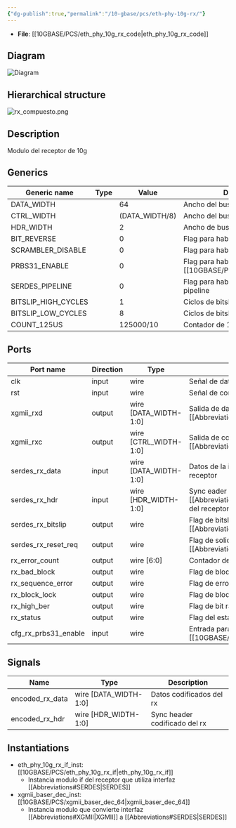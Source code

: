 ```yaml
---
{"dg-publish":true,"permalink":"/10-gbase/pcs/eth-phy-10g-rx/"}
---
```


- **File**: [[10GBASE/PCS/eth_phy_10g_rx_code\|eth_phy_10g_rx_code]]

## Diagram
![Diagram](eth_phy_10g_rx.svg "Diagram")
## Hierarchical structure
![rx_compuesto.png](/img/user/10GBASE/PCS/rx_compuesto.png)
## Description

Modulo del receptor de 10g

## Generics

| Generic name        | Type | Value          | Description                                  |
| ------------------- | ---- | -------------- | -------------------------------------------- |
| DATA_WIDTH          |      | 64             | Ancho del bus de datos                       |
| CTRL_WIDTH          |      | (DATA_WIDTH/8) | Ancho del bus de control                     |
| HDR_WIDTH           |      | 2              | Ancho de bus de header                       |
| BIT_REVERSE         |      | 0              | Flag para habilitar reversión de bits        |
| SCRAMBLER_DISABLE   |      | 0              | Flag para habilitar scrambler                |
| PRBS31_ENABLE       |      | 0              | Flag para habilitar [[10GBASE/PCS/PRBS31\|PRBS31]]               |
| SERDES_PIPELINE     |      | 0              | Flag para habilitar profundidad del pipeline |
| BITSLIP_HIGH_CYCLES |      | 1              | Ciclos de bitslip alto                       |
| BITSLIP_LOW_CYCLES  |      | 8              | Ciclos de bitslip bajo                       |
| COUNT_125US         |      | 125000/10      | Contador de 125 us                           |

## Ports

| Port name            | Direction | Type                  | Description                                                             |
| -------------------- | --------- | --------------------- | ----------------------------------------------------------------------- |
| clk                  | input     | wire                  | Señal de datos                                                          |
| rst                  | input     | wire                  | Señal de control                                                        |
| xgmii_rxd            | output    | wire [DATA_WIDTH-1:0] | Salida de datos de la interfaz [[Abbreviations#XGMII\|XGMII]]           |
| xgmii_rxc            | output    | wire [CTRL_WIDTH-1:0] | Salida de control de la interfaz [[Abbreviations#XGMII\|XGMII]]         |
| serdes_rx_data       | input     | wire [DATA_WIDTH-1:0] | Datos de la interfaz serdes del receptor                                |
| serdes_rx_hdr        | input     | wire [HDR_WIDTH-1:0]  | Sync eader de la interfaz [[Abbreviations#SERDES\|SERDES]] del receptor |
| serdes_rx_bitslip    | output    | wire                  | Flag de bitslip del [[Abbreviations#SERDES\|SERDES]]                    |
| serdes_rx_reset_req  | output    | wire                  | Flag de solicitud de reset del [[Abbreviations#SERDES\|SERDES]]         |
| rx_error_count       | output    | wire [6:0]            | Contador de errores                                                     |
| rx_bad_block         | output    | wire                  | Flag de bloque con error                                                |
| rx_sequence_error    | output    | wire                  | Flag de error de secuencia                                              |
| rx_block_lock        | output    | wire                  | Flag de bloque alineado                                                 |
| rx_high_ber          | output    | wire                  | Flag de bit rate error alto                                             |
| rx_status            | output    | wire                  | Flag del estado del receptor                                            |
| cfg_rx_prbs31_enable | input     | wire                  | Entrada para habilitar la [[10GBASE/PCS/PRBS31\|PRBS31]]                                    |

## Signals

| Name            | Type                  | Description                   |
| --------------- | --------------------- | ----------------------------- |
| encoded_rx_data | wire [DATA_WIDTH-1:0] | Datos codificados del rx      |
| encoded_rx_hdr  | wire [HDR_WIDTH-1:0]  | Sync header codificado del rx |

## Instantiations

- eth_phy_10g_rx_if_inst: [[10GBASE/PCS/eth_phy_10g_rx_if\|eth_phy_10g_rx_if]]
  -  Instancia modulo if del receptor que utiliza interfaz [[Abbreviations#SERDES\|SERDES]]
- xgmii_baser_dec_inst: [[10GBASE/PCS/xgmii_baser_dec_64\|xgmii_baser_dec_64]]
  -  Instancia modulo que convierte interfaz [[Abbreviations#XGMII\|XGMII]] a [[Abbreviations#SERDES\|SERDES]]
